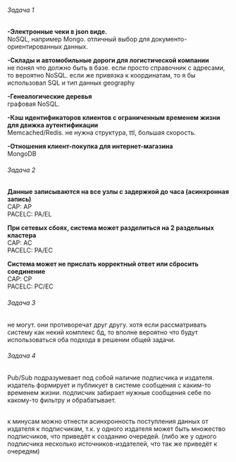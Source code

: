 ###### Задача 1

**-Электронные чеки в json виде.** 
<br>NoSQL, например Mongo. отличный выбор для документо-ориентированных данных.


**-Склады и автомобильные дороги для логистической компании**
<br>не понял что должно быть в базе. если просто справочник с адресами, то вероятно NoSQL. 
если же привязка к координатам, то я бы использовал SQL и тип данных geography 

**-Генеалогические деревья**
<br>графовая NoSQL.

**-Кэш идентификаторов клиентов с ограниченным временем жизни для движка аутентификации**
<br>Memcached/Redis. не нужна структура, ttl, большая скорость.

**-Отношения клиент-покупка для интернет-магазина**
<br>MongoDB


###### Задача 2

**Данные записываются на все узлы с задержкой до часа (асинхронная запись)**
<br>CAP: AP
<br>PACELC: PA/EL


**При сетевых сбоях, система может разделиться на 2 раздельных кластера**
<br>CAP: AC 
<br>PACELC: PA/EC

**Система может не прислать корректный ответ или сбросить соединение**
<br>CAP: CP
<br>PACELC: PC/EC

###### Задача 3
не могут. они противоречат друг другу. 
хотя если рассматривать систему как некий комплекс бд, то вполне вероятно что будут использоваться оба подхода в решении общей задачи.

###### Задача 4

Pub/Sub подразумевает под собой наличие подписчика и издателя. 
издатель формирует и публикует в системе сообщения с каким-то временем жизни. 
подписчик забирает нужные сообщения себе по какому-то фильтру и обрабатывает.

<br>к минусам можно отнести асинхронность поступления данных от издателя к подписчикам, т.к. у одного издателя может быть множество подписчиков, что приведёт к созданию очередей. (либо же у одного подписчика несколько источников-издателей, что так же приведёт к очередям)

